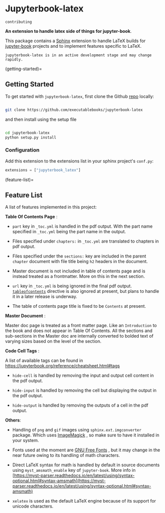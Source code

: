 # Jupyterbook-latex

```{toctree}
contributing
```

**An extension to handle latex side of things for jupyter-book**.

This package contains a [Sphinx](http://www.sphinx-doc.org/en/master/) extension to handle LaTeX builds for [jupyter-book](https://jupyterbook.org/) projects and to implement features specific to LaTeX.

```{warning}
jupyterbook-latex is in an active development stage and may change rapidly.
```

(getting-started)=
## Getting Started

To get started with `jupyterbook-latex`, first clone the Github [repo](https://github.com/executablebooks/jupyterbook-latex) locally:

```bash

git clone https://github.com/executablebooks/jupyterbook-latex
```
and then install using the setup file

```bash

cd jupyterbook-latex
python setup.py install
```
### Configuration

Add this extension to the extensions list in your sphinx project's `conf.py`:

```python
extensions = ["jupyterbook_latex"]
```

(feature-list)=
## Feature List

A list of features implemented in this project:

**Table Of Contents Page** :

* `part` key in `_toc.yml` is handled in the pdf output. With the part name specified in `_toc.yml` being the part
name in the output.

* Files specified under `chapters:` in `_toc.yml` are translated to chapters in pdf output.

* Files specified under the `sections:` key are included in the parent `chapter` document with file title being `h2` headers in the document.

* Master document is not included in table of contents page and is instead treated as a frontmatter. More on this in the next section.

* `url` key in `_toc.yml` is being ignored in the final pdf output. [`tableofcontents`](https://jupyterbook.org/customize/toc.html#add-a-table-of-contents-to-a-page-s-content) directive is also ignored at present, but plans to handle it in a later
release is underway.

* The table of contents page title is fixed to be `Contents` at present.

**Master Document** :

Master doc page is treated as a front matter page. Like an `Introduction` to the book and does not appear in Table Of Contents. All the sections and sub-sections in the Master doc are internally converted to bolded text of varying sizes based on the level of the section.

**Code Cell Tags** :

A list of available tags can be found in https://jupyterbook.org/reference/cheatsheet.html#tags

* `hide-cell` is handled by removing the input and output cell content in the pdf output.

* `hide-input` is handled by removing the cell but displaying the output in the pdf output.

* `hide-output` is handled by removing the outputs of a cell in the pdf output.

**Others**:

* Handling of `png` and `gif` images using `sphinx.ext.imgconverter` package. Which uses [ImageMagick](https://www.imagemagick.org/script/index.php) , so make sure to have it installed in your system.

* Fonts used at the moment are [GNU Free Fonts](https://www.gnu.org/software/freefont/) , but it may change in the near future owing to its handling of math characters.

* Direct LaTeX syntax for math is handled by default in source documents using `myst_amsmath_enable` key of `jupyter-book`. More info in [https://myst-parser.readthedocs.io/en/latest/using/syntax-optional.html#syntax-amsmath](https://myst-parser.readthedocs.io/en/latest/using/syntax-optional.html#syntax-amsmath)

* `xelatex` is used as the default LaTeX engine because of its support for unicode characters.
